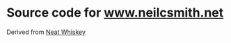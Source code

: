 # Source code for www.neilcsmith.net

Derived from [Neat Whiskey](https://github.com/eye-division/neat-whiskey/)